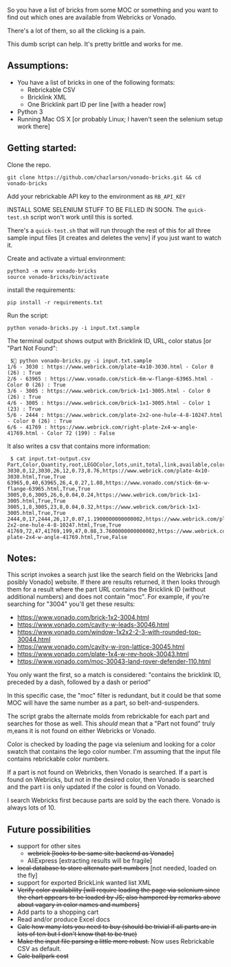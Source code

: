 So you have a list of bricks from some MOC or something and you want to find out which ones are available from Webricks or Vonado.

There's a lot of them, so all the clicking is a pain.

This dumb script can help.  It's pretty brittle and works for me.

## Assumptions:
- You have a list of bricks in one of the following formats:
  - Rebrickable CSV
  - Bricklink XML
  - One Bricklink part ID per line [with a header row]
- Python 3
- Running Mac OS X [or probably Linux; I haven't seen the selenium setup work there]

## Getting started:
Clone the repo.
```
git clone https://github.com/chazlarson/vonado-bricks.git && cd vonado-bricks
```

Add your rebrickable API key to the environment as `RB_API_KEY`

INSTALL SOME SELENIUM STUFF TO BE FILLED IN SOON.  The `quick-test.sh` script won't work until this is sorted.

There's a `quick-test.sh` that will run through the rest of this for all three sample input files [it creates and deletes the venv] if you just want to watch it.

Create and activate a virtual environment:
```
python3 -m venv vonado-bricks
source vonado-bricks/bin/activate
```

install the requirements:
```
pip install -r requirements.txt
```

Run the script:
```
python vonado-bricks.py -i input.txt.sample
```

The terminal output shows output with Bricklink ID, URL, color status [or "Part Not Found":
```
 $ python vonado-bricks.py -i input.txt.sample
1/6 - 3030 : https://www.webrick.com/plate-4x10-3030.html - Color 0 (26) : True
2/6 - 63965 : https://www.vonado.com/stick-6m-w-flange-63965.html - Color 0 (26) : True
3/6 - 3005 : https://www.webrick.com/brick-1x1-3005.html - Color 0 (26) : True
4/6 - 3005 : https://www.webrick.com/brick-1x1-3005.html - Color 1 (23) : True
5/6 - 2444 : https://www.webrick.com/plate-2x2-one-hule-4-8-10247.html - Color 0 (26) : True
6/6 - 41769 : https://www.webrick.com/right-plate-2x4-w-angle-41769.html - Color 72 (199) : False
```

It also writes a csv that contains more information:
```
 $ cat input.txt-output.csv
Part,Color,Quantity,root,LEGOColor,lots,unit,total,link,available,color_available
3030,0,12,3030,26,12,0.73,8.76,https://www.webrick.com/plate-4x10-3030.html,True,True
63965,0,40,63965,26,4,0.27,1.08,https://www.vonado.com/stick-6m-w-flange-63965.html,True,True
3005,0,6,3005,26,6,0.04,0.24,https://www.webrick.com/brick-1x1-3005.html,True,True
3005,1,8,3005,23,8,0.04,0.32,https://www.webrick.com/brick-1x1-3005.html,True,True
2444,0,17,2444,26,17,0.07,1.1900000000000002,https://www.webrick.com/plate-2x2-one-hule-4-8-10247.html,True,True
41769,72,47,41769,199,47,0.08,3.7600000000000002,https://www.webrick.com/right-plate-2x4-w-angle-41769.html,True,False
```


## Notes:

This script invokes a search just like the search field on the Webricks [and posibly Vonado] website.  If there are results returned, it then looks through them for a result where the part URL contains the Bricklink ID (without additional numbers) and does not contain "moc".  For example, if you're searching for "3004" you'll get these results:
- https://www.vonado.com/brick-1x2-3004.html
- https://www.vonado.com/cavity-w-leads-30046.html
- https://www.vonado.com/window-1x2x2-2-3-with-rounded-top-30044.html
- https://www.vonado.com/cavity-w-iron-lattice-30045.html
- https://www.vonado.com/plate-1x4-w-rev-hook-30043.html
- https://www.vonado.com/moc-30043-land-rover-defender-110.html

You only want the first, so a match is considered: "contains the bricklink ID, preceded by a dash, followed by a dash or period"

In this specific case, the "moc" filter is redundant, but it could be that some MOC will have the same number as a part, so belt-and-suspenders.

The script grabs the alternate molds from rebrickable for each part and searches for those as well.  This *should* mean that a "Part not found" truly m,eans it is not found on either Webricks or Vonado.

Color is checked by loading the page via selenium and looking for a color swatch that contains the lego color number. I'm assuming that the input file contains rebrickable color numbers.

If a part is not found on Webricks, then Vonado is searched.
If a part is found on Webricks, but not in the desired color, then Vonado is searched and the part i is only updated if the color is found on Vonado.

I search Webricks first because parts are sold by the each there.  Vonado is always lots of 10.

## Future possibilities

- support for other sites
  - ~~webrick [looks to be same site backend as Vonado]~~
  - AliExpress [extracting results will be fragile]
- ~~local database to store alternate part numbers~~ [not needed, loaded on the fly]
- support for exported BrickLink wanted list XML
- ~~Verify color availability [will require loading the page via selenium since the chart appears to be loaded by JS; also hampered by remarks above about vagary in color names and numbers]~~
- Add parts to a shopping cart
- Read and/or produce Excel docs
- ~~Calc how many lots you need to buy (should be trivial if all parts are in lots of ten but I don't know that to be true)~~
- ~~Make the input file parsing a little more robust.~~ Now uses Rebrickable CSV as default.
- ~~Calc ballpark cost~~
